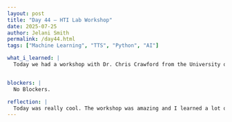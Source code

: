 ```yaml
---
layout: post
title: "Day 44 – HTI Lab Workshop"
date: 2025-07-25
author: Jelani Smith
permalink: /day44.html
tags: ["Machine Learning", "TTS", "Python", "AI"]

what_i_learned: |
  Today we had a workshop with Dr. Chris Crawford from the University of Alabama. He showed us the projects he's been working on that involve human interaction with machines. Essentially he's creating technology that can use brainwaves to move robotics. We were blessed to be able to try out the headband that is able to move a drone with our brainwaves. We also demo'd a device that reads our muscles and allows us to move a robot. After the workshop my group just worked on the litterature review of our research paper.


blockers: |
  No Blockers.

reflection: |
  Today was really cool. The workshop was amazing and I learned a lot of new things from it. It was exciting to use a piece of technology that emmulates me using the force from Star Wars. I definetly want to be apart of the creation of tech like that in the future.   
---
```






